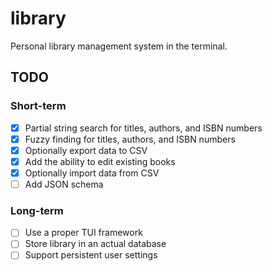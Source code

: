 # library

Personal library management system in the terminal.

## TODO

### Short-term

- [x] Partial string search for titles, authors, and ISBN numbers
- [x] Fuzzy finding for titles, authors, and ISBN numbers
- [x] Optionally export data to CSV
- [x] Add the ability to edit existing books
- [x] Optionally import data from CSV
- [ ] Add JSON schema

### Long-term

- [ ] Use a proper TUI framework
- [ ] Store library in an actual database
- [ ] Support persistent user settings
